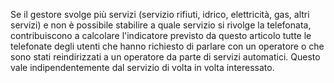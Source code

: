 Se il gestore svolge più servizi (servizio rifiuti, idrico, elettricità, gas, altri servizi) e non è possibile stabilire a quale servizio si rivolge la telefonata, contribuiscono a calcolare l'indicatore previsto da questo articolo tutte le telefonate degli utenti che hanno richiesto di parlare con un operatore o che sono stati reindirizzati a un operatore da parte di servizi automatici. Questo vale indipendentemente dal servizio di volta in volta interessato.